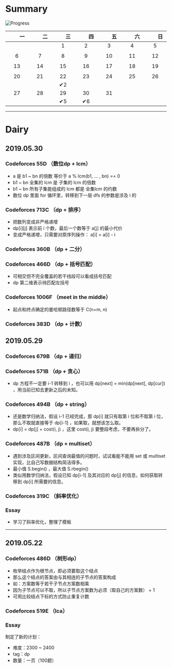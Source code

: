# Summary

![Progress](http://progressed.io/bar/13?title=Difficulty:2300~2400|tag:dp)

|　　一　　|　　二　　|　　三　　|　　四　　|　　五　　|　　六　　|　　日　　|
| :--: | :--: | :--: | :--: | :--: | :--: | :--: |
|      |      |  1   | 2 |  3   |  4   |  5   |
|      |      |      |    |      |    |  |
|  6   |  7   |  8   |  9   |  10  |  11  |  12  |
|  |  |      |      |      |  |      |
|  13  |  14  |  15  |  16  |  17  |  18  |  19  |
|      |      |      |      |      |      |      |
|  20  |  21  |  22  |  23  |  24  |  25  |  26  |
|      |  | ✔2 |      |      |  |      |
|  27  |  28  |  29  |  30  |  31  |      |      |
|      |      | ✔5 | ✔6 |      |      |      |

---

# Dairy

## 2019.05.30

### Codeforces 55D （数位dp + lcm）

- a 是 b1 ~ bn 的倍数 等价于 a % lcm(b1, ... , bn) == 0
- b1 ~ bn 全集的 lcm 是 子集的 lcm 的倍数
- b1 ~ bn 所有子集能组成的 lcm 都是 全集lcm 的约数
- 数位 dp 里面 for 循环里，转移到下一层 dfs 的参数是涉及 i 的

### Codeforces 713C （dp + 排序）

- 把数列变成非严格递增
- dp[i]\[j] 表示前 i 个数，最后一个数等于 a[j] 的最小代价
- 变成严格递增，只需要对原序列操作： a[i] = a[i] - i

### Codeforces 360B （dp + 二分）

### Codeforces 466D （dp + 括号匹配）

- 可相交但不完全覆盖的若干线段可以看成括号匹配
- dp 第二维表示待匹配左括号

### Codeforces 1006F （meet in the middle）

- 起点和终点确定的曼哈顿路径数等于 C(n+m, n)

### Codeforces 383D （dp + 计数）

## 2019.05.29

### Codeforces 679B （dp + 递归）

### Codeforces 571B （dp + 贪心）

- dp 方程不一定要 i-1 转移到 i ，也可以用 dp[next] = min(dp[next], dp[cur]) ，用当前已知去更新之后的未知。

### Codeforces 494B （dp + string）

- 还是数学归纳法，假设 i-1 已经完成，那 dp[i] 就只有取第 i 位和不取第 i 位，那么不取就直接等于 dp[i-1] ，如果取，就想该怎么取。
- dp[i] = dp[j] + cost(i, j) ，这里 cost(i, j) 要整段考虑，不要再拆分了。

### Codeforces 487B （dp + multiset）

- 遇到涉及区间更新，区间查询最值的问题时，试试看能不能用 set 或 multiset 实现，比自己写数据结构简洁得多。
- 最小值 S.begin() ，最大值 S.rbegin()
- 类似用数学归纳法，假设已知 dp[i-1] 及其对应的 dp[j] 的信息，如何获取转移到 dp[i] 所需要的信息。

### Codeforces 319C （斜率优化）

### Essay

- 学习了斜率优化，整理了模板

---

## 2019.05.22

### Codeforces 486D （树形dp）

- 枚举结点作为根节点，即必须要取这个结点
- 那么这个结点的答案由与其相连的子节点的答案构成
- 如：方案数等于若干子节点方案数相乘
- 因为子节点可以不取，所以子节点方案数为必须（取自己的方案数） + 1
- 可用比较结点下标的方式防止重复计数

### Codeforces 519E （lca）

### Essay

制定了新的计划：
- 难度：2300 ~ 2400
- tag：dp
- 数量：一页（100题）

